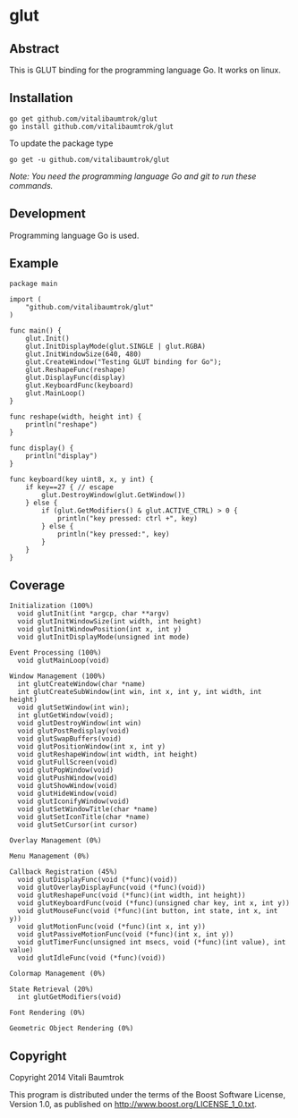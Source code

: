 # glut

## Abstract
This is GLUT binding for the programming language Go. It works on linux.

## Installation

	go get github.com/vitalibaumtrok/glut
	go install github.com/vitalibaumtrok/glut

To update the package type

	go get -u github.com/vitalibaumtrok/glut

_Note: You need the programming language Go and git to run these commands._

## Development
Programming language Go is used.

## Example
	package main

	import (
		"github.com/vitalibaumtrok/glut"
	)

	func main() {
		glut.Init()
		glut.InitDisplayMode(glut.SINGLE | glut.RGBA)
		glut.InitWindowSize(640, 480)
		glut.CreateWindow("Testing GLUT binding for Go");
		glut.ReshapeFunc(reshape)
		glut.DisplayFunc(display)
		glut.KeyboardFunc(keyboard)
		glut.MainLoop()
	}

	func reshape(width, height int) {
		println("reshape")
	}

	func display() {
		println("display")
	}

	func keyboard(key uint8, x, y int) {
		if key==27 { // escape
			glut.DestroyWindow(glut.GetWindow())
		} else {
			if (glut.GetModifiers() & glut.ACTIVE_CTRL) > 0 {
				println("key pressed: ctrl +", key)
			} else {
				println("key pressed:", key)
			}
		}
	}

## Coverage

	Initialization (100%)
	  void glutInit(int *argcp, char **argv)
	  void glutInitWindowSize(int width, int height)
	  void glutInitWindowPosition(int x, int y)
	  void glutInitDisplayMode(unsigned int mode)

	Event Processing (100%)
	  void glutMainLoop(void)

	Window Management (100%)
	  int glutCreateWindow(char *name)
	  int glutCreateSubWindow(int win, int x, int y, int width, int height)
	  void glutSetWindow(int win);
	  int glutGetWindow(void);
	  void glutDestroyWindow(int win)
	  void glutPostRedisplay(void)
	  void glutSwapBuffers(void)
	  void glutPositionWindow(int x, int y)
	  void glutReshapeWindow(int width, int height)
	  void glutFullScreen(void)
	  void glutPopWindow(void)
	  void glutPushWindow(void)
	  void glutShowWindow(void)
	  void glutHideWindow(void)
	  void glutIconifyWindow(void)
	  void glutSetWindowTitle(char *name)
	  void glutSetIconTitle(char *name)
	  void glutSetCursor(int cursor)

	Overlay Management (0%)

	Menu Management (0%)

	Callback Registration (45%)
	  void glutDisplayFunc(void (*func)(void))
	  void glutOverlayDisplayFunc(void (*func)(void))
	  void glutReshapeFunc(void (*func)(int width, int height))
	  void glutKeyboardFunc(void (*func)(unsigned char key, int x, int y))
	  void glutMouseFunc(void (*func)(int button, int state, int x, int y))
	  void glutMotionFunc(void (*func)(int x, int y))
	  void glutPassiveMotionFunc(void (*func)(int x, int y))
	  void glutTimerFunc(unsigned int msecs, void (*func)(int value), int value)
	  void glutIdleFunc(void (*func)(void))

	Colormap Management (0%)

	State Retrieval (20%)
	  int glutGetModifiers(void)

	Font Rendering (0%)

	Geometric Object Rendering (0%)

## Copyright
Copyright 2014 Vitali Baumtrok

This program is distributed under the terms of the Boost Software License,
Version 1.0, as published on <http://www.boost.org/LICENSE_1_0.txt>.
